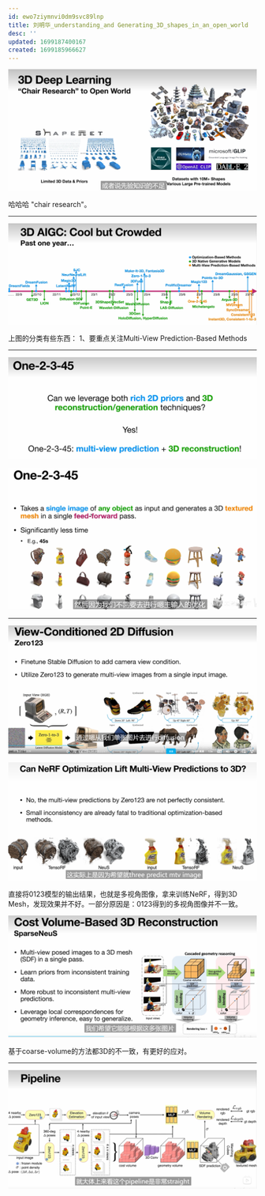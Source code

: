 ```yaml
---
id: ewo7ziymnvi0dm9svc89lnp
title: 刘明华_understanding_and Generating_3D_shapes_in_an_open_world
desc: ''
updated: 1699187400167
created: 1699185966627
---
```


![图 0](assets/images/8bed61ceebd026ab914cd5db4888aa2d5692c7feeb50c929086e155ecb075dbe.png)  

哈哈哈 "chair research"。

---

![图 1](assets/images/2aab21df59e319d8fbb4a99909d87552e00022ccef2a400f8104ae42cd5f660d.png)  

上图的分类有些东西：
1、要重点关注Multi-View Prediction-Based Methods

---

![图 3](assets/images/c899f726c9b9aad635e16094bee9b5ecb48ac19de5a870573126f72660f42175.png)  

![图 4](assets/images/21faca4e2a78d5e6f07a8342b63849add65913c349edd0be9907298e2c9bf4dd.png)  

---

![图 5](assets/images/6287b323419b47883536d3d422116aaf939ca9f54f303b082f326d58be56cb33.png)  

![图 6](assets/images/4654c2bd83493508fe9ed2f9191cb7ca4c8480b0752a9017028ea548f41803cd.png)  

直接将0123模型的输出结果，也就是多视角图像，拿来训练NeRF，得到3D Mesh，发现效果并不好。一部分原因是：0123得到的多视角图像并不一致。

![图 7](assets/images/e9c636e590fbf98255a0d572a46b4f2d997352e81450ad0049a5ae889ff8726c.png)  

基于coarse-volume的方法都3D的不一致，有更好的应对。

---

![图 8](assets/images/c974c72c16d8b42168c2d699a2b4e87236d8707f20ba4b17da1f8eb6a7f40fcc.png)  

